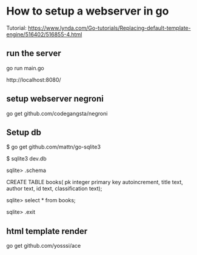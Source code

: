 # How to setup a webserver in go

Tutorial: https://www.lynda.com/Go-tutorials/Replacing-default-template-engine/516402/516855-4.html

## run the server

go run main.go

http://localhost:8080/

## setup webserver negroni

go get github.com/codegangsta/negroni

## Setup db

$ go get github.com/mattn/go-sqlite3

$ sqlite3 dev.db

sqlite> .schema

CREATE TABLE books(
pk integer primary key autoincrement,
title text,
author text,
id text,
classification text);

sqlite> select * from books;

sqlite> .exit

## html template render

go get github.com/yosssi/ace